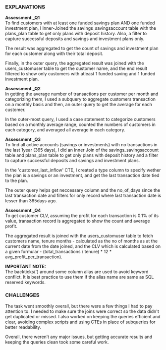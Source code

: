 ### EXPLANATIONS

**Assessment _Q1**
<br>To find customers with at least one funded savings plan AND one funded investment plan, I Inner-Joined the savings_savingsaccount table with the plans_plan table to get only plans with deposit history. Also, a filter to capture successful deposits and savings and investment plans only.

The result was aggregated to get the count of savings and investment plan for each customer along with their total deposit.

Finally, in the outer query, the aggregated result was joined with the users_customuser table to get the customer name, and the end result filtered to show only customers with atleast 1 funded saving and 1 funded investment plan.

**Assessment _Q2**
<br>In getting the average number of transactions per customer per month and categorizing them, I used a subquery to aggregate customers transaction on a monthly basis and then, an outer query to get the average for each customer.

In the outer-most query, I used a case statement to categorize customers based on a monthly average range, counted the numbers of customers in each category, and averaged all average in each category.

**Assessment _Q3**
<br>To find all active accounts (savings or investments) with no transactions in the last 1year (365 days), I did an Inner Join of the savings_savingsaccount table and plans_plan table to get only plans with deposit history and a filter to capture successful deposits and savings and investment plans.

In the 'customer_last_inflow' CTE, I created a type column to specify wether the plan is a savings or an investment, and get the last transaction date tied to the plan.

The outer query helps get neccessary column and the no_of_days since the last transaction date and filters for only record where last transaction date is lesser than 365days ago.

**Assessment _Q4**
<br>To get customer CLV, assuming the profit for each transaction is 0.1% of its value, transaction record is aggregated to show the count and average profit.

The aggregated result is joined with the users_customuser table to fetch customers name, tenure months - calculated as the no of months as at the current date from the date joined, and the CLV which is calculated based on a given formular - (total_transactions / tenure) * 12 * avg_profit_per_transaction).


**IMPORTANT NOTE:**
<br>The backticks(`) around some column alias are used to avoid keyword conflict. It is best practice to use them if the alias name are same as SQL reserved keywords.

### CHALLENGES
The task went smoothly overall, but there were a few things I had to pay attention to. I needed to make sure the joins were correct so the data didn't get duplicated or missed. I also worked on keeping the queries efficient and clear, avoiding complex scripts and using CTEs in place of subqueries for better readability.

Overall, there weren’t any major issues, but getting accurate results and keeping the queries clean took some careful work.




